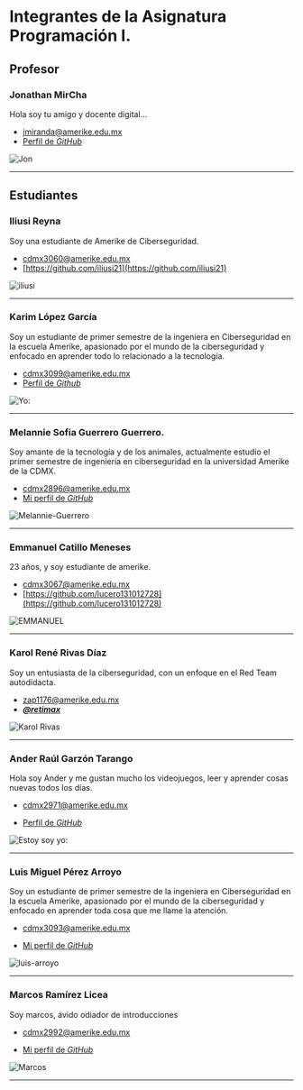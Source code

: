 # Integrantes de la Asignatura Programación I.

## Profesor

### Jonathan MirCha

Hola soy tu amigo y docente digital...

- [jmiranda@amerike.edu.mx](jmiranda@amerike.edu.mx)
- [Perfil de _GitHub_](https://github.com/jonmircha)

![Jon](./img/jonmircha.jpg)

---

## Estudiantes

### Iliusi Reyna 

Soy una estudiante de Amerike de Ciberseguridad.

- [cdmx3060@amerike.edu.mx](cdmx3060@amerike.edu.mx)
- [https://github.com/iliusi21](https://github.com/iliusi21)

![iliusi](./img/yomero.jpg)

---

### Karim López García

Soy un estudiante de primer semestre de la ingeniera en Ciberseguridad en la escuela Amerike, apasionado por el mundo de la ciberseguridad y enfocado en aprender todo lo relacionado a la tecnología.


- [cdmx3099@amerike.edu.mx](cdmx3099@amerike.edu.mx)
- [Perfil de _Github_](https://github.com/kar64623)


![Yo:](https://drive.google.com/file/d/12TeN9Cx8KuvscGj6FJjG0mHhM3bAQhLh/view?usp=drive_link)

---

### Melannie Sofia Guerrero Guerrero.

Soy amante de la tecnología y de los animales, actualmente estudio el primer semestre de ingeniería en ciberseguridad en la universidad Amerike de la CDMX.

- [cdmx2896@amerike.edu.mx](cdmx2896@amerike.edu.mx)
- [Mi perfil de _GitHub_](https://github.com/s1ipm)

![Melannie-Guerrero](./img/melannie-gro.jpeg)

---

### Emmanuel Catillo Meneses

23 años, y soy estudiante de amerike.

- [cdmx3067@amerike.edu.mx](cdmx3067@amerike.edu.mx)
- [https://github.com/lucero131012728](https://github.com/lucero131012728)

![EMMANUEL](<WhatsApp Image 2023-07-28 at 12.04.13 AM (1).jpeg>)

---

### Karol René Rivas Díaz

Soy un entusiasta de la ciberseguridad, con un enfoque en el Red Team autodidacta.

- [zap1176@amerike.edu.mx](zap1176@amerike.edu.mx)
- [_**@retimax**_](https://github.com/retimax)

![Karol Rivas](./img/karolRivas.jpg)

---

### Ander Raúl Garzón Tarango

Hola soy Ander y me gustan mucho los videojuegos, leer y aprender cosas nuevas todos los días.

- [cdmx2971@amerike.edu.mx](cdmx2971@amerike.edu.mx)

- [Perfil de _GitHub_](https://github.com/AnderrGZ)

![Estoy soy yo:](https://media.discordapp.net/attachments/609256353793441809/1289614291993104414/IMG_0691.jpg?ex=66f97667&is=66f824e7&hm=ed3c2ccc2faa0751c548e2b254f4cbdee88544003d18712be3c922df47c55159&=&format=webp&width=507&height=676)

---

### Luis Miguel Pérez Arroyo

Soy un estudiante de primer semestre de la ingeniera en Ciberseguridad en la escuela Amerike, apasionado por el mundo de la ciberseguridad y enfocado en aprender toda cosa que me llame la atención.

- [cdmx3093@amerike.edu.mx](cdmx3093@amerike.edu.mx)

- [Mi perfil de _GitHub_](https://github.com/LuisA731)

![luis-arroyo](https://drive.google.com/thumbnail?id=1q2gqbiEeEcQoYC-3DmjaQlIr29mqjW2i)

---

### Marcos Ramírez Licea

 Soy marcos, ávido odiador de introducciones
 
 - [cdmx2992@amerike.edu.mx](cdmx2992@amerike.edu.mx)

 - [Mi perfil de _GitHub_](https://github.com/DaFrik19)

 ![Marcos](./img/mifoto.jpg)

 ---